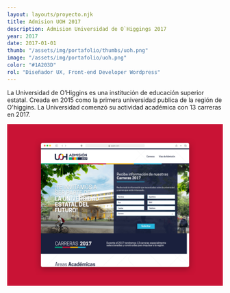 ```yaml
---
layout: layouts/proyecto.njk
title: Admision UOH 2017
description: Admision Universidad de O`Higgings 2017
year: 2017
date: 2017-01-01
thumb: "/assets/img/portafolio/thumbs/uoh.png"
image: "/assets/img/portafolio/uoh.png"
color: "#1A203D"
rol: "Diseñador UX, Front-end Developer Wordpress"
---
```


La Universidad de O’Higgins es una institución de educación superior estatal. Creada en 2015 como la primera universidad publica de la región de O'higgins. La Universidad  comenzó su actividad académica con 13 carreras en 2017.


<img src="/assets/img/portafolio/uoh-admision-2017.png"> 